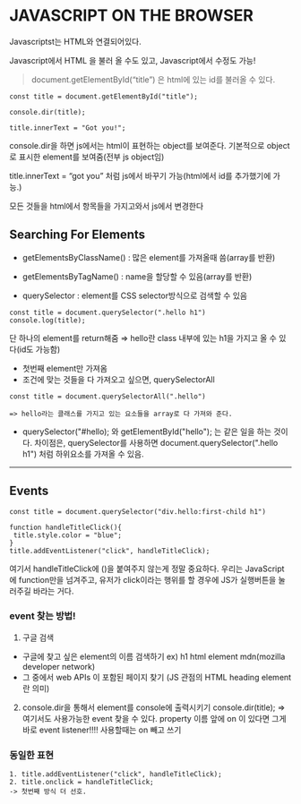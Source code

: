 # JAVASCRIPT ON THE BROWSER

Javascriptst는 HTML와 연결되어있다.

Javascript에서 HTML 을 불러 올 수도 있고, Javascript에서 수정도 가능!


>  document.getElementById(“title”)
은 html에 있는 id를 불러올 수 있다.
```
const title = document.getElementById("title");

console.dir(title);

title.innerText = "Got you!";
```

console.dir을 하면
js에서는 html이 표현하는 object를 보여준다.
기본적으로 object로 표시한 element를 보여줌(전부 js object임)


title.innerText = “got you” 처럼 js에서 바꾸기 가능(html에서 id를 추가했기에 가능.)

모든 것들을 html에서 항목들을 가지고와서 js에서 변경한다

## Searching For Elements

- getElementsByClassName() : 많은 element를 가져올때 씀(array를 반환)
- getElementsByTagName() : name을 할당할 수 있음(array를 반환)

- querySelector : element를 CSS selector방식으로 검색할 수 있음 
```
const title = document.querySelector(".hello h1")
console.log(title);
```
단 하나의 element를 return해줌
⇒ hello란 class 내부에 있는 h1을 가지고 올 수 있다(id도 가능함)

- 첫번째 element만 가져옴
- 조건에 맞는 것들을 다 가져오고 싶으면, querySelectorAll
```
const title = document.querySelectorAll(".hello")

=> hello라는 클래스를 가지고 있는 요소들을 array로 다 가져와 준다. 
```
- querySelector("#hello); 와 getElementById("hello"); 는 같은 일을 하는 것이다. 차이점은, querySelector를 사용하면 document.querySelector(".hello h1") 처럼 하위요소를 가져올 수 있음. 
---

## Events
```
const title = document.querySelector("div.hello:first-child h1")

function handleTitleClick(){
 title.style.color = "blue";
}
title.addEventListener("click", handleTitleClick);
```

여기서 handleTitleClick에 ()을 붙여주지 않는게 정말 중요하다.
우리는 JavaScript에 function만을 넘겨주고, 유저가 click이라는 행위를 할 경우에 JS가 실행버튼을 눌러주길 바라는 거다.


### event 찾는 방법!

1. 구글 검색 
- 구글에 찾고 싶은 element의 이름 검색하기 ex) h1 html element mdn(mozilla developer network)
- 그 중에서 web APIs 이 포함된 페이지 찾기 (JS 관점의 HTML heading element란 의미)

2. console.dir을 통해서 element를 console에 출력시키기 console.dir(title); 
=> 여기서도 사용가능한 event 찾을 수 있다. property 이름 앞에 on 이 있다면 그게 바로 event listener!!!! 사용할때는 on 빼고 쓰기

### 동일한 표현 
```
1. title.addEventListener("click", handleTitleClick);
2. title.onclick = handleTitleClick;
-> 첫번째 방식 더 선호.  
```
